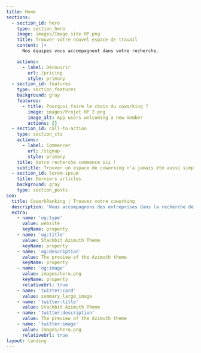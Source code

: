 ```yaml
---
title: Home
sections:
  - section_id: hero
    type: section_hero
    image: images/Image site HP.png
    title: Trouver votre nouvel espace de travail
    content: |+
      Nos équipes vous accompagnent dans votre recherche.

    actions:
      - label: Découvrir
        url: /pricing
        style: primary
  - section_id: features
    type: section_features
    background: gray
    features:
      - title: Pourquoi faire le choix du coworking ?
        image: images/Projet HP 2.png
        image_alt: App users welcoming a new member
        actions: []
  - section_id: call-to-action
    type: section_cta
    actions:
      - label: Commencer
        url: /signup
        style: primary
    title: Votre recherche commence ici !
    subtitle: Trouver un espace de coworking n'a jamais été aussi simple.
  - section_id: lorem-ipsum
    title: Derniers articles
    background: gray
    type: section_posts
seo:
  title: CoworkRanking | Trouvez votre coworking
  description: 'Nous accompagnons des entreprises dans la recherche de leur futur bureau. '
  extra:
    - name: 'og:type'
      value: website
      keyName: property
    - name: 'og:title'
      value: Stackbit Azimuth Theme
      keyName: property
    - name: 'og:description'
      value: The preview of the Azimuth theme
      keyName: property
    - name: 'og:image'
      value: images/hero.png
      keyName: property
      relativeUrl: true
    - name: 'twitter:card'
      value: summary_large_image
    - name: 'twitter:title'
      value: Stackbit Azimuth Theme
    - name: 'twitter:description'
      value: The preview of the Azimuth theme
    - name: 'twitter:image'
      value: images/hero.png
      relativeUrl: true
layout: landing
---
```

